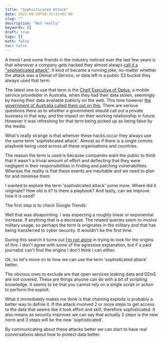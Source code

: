 ```yaml
---
title: "Sophisticated Attack"
date: 2022-09-29T18:35:32+01:00
slug: ""
description: "Not really"
keywords: []
draft: true
tags: []
math: false
toc: false
---
```


<!--alex disable attack-->

A trend I and some friends in the industry noticed over the last few years is that whenever a company gets hacked they almost always [call it a "sophisticated attack"](https://www.google.com/search?q=site%3Abbc.co.uk%2Fnews%20%22sophisticated%20attack%22). It kind of became a running joke, no-matter whether the attack was a Denial of Service, or data left in a public S3 bucket they always used that term.

The latest one to use that term is the [Cheif Executive of Optus](https://www.bbc.co.uk/news/world-australia-63056838), a mobile service provideder in Australia, when they had their data stolen, seemingly by having their data available publicly on the web. This time however [the government of Australia called them out on this](https://twitter.com/ClareONeilMP/status/1574361824102711296). There are serious questions there as to whether a government should call out a private business in that way, and the impact on their working relationship in future. However it was refreshing for that term being picked up as being false by the media.

What's really strange is that whenver these hacks occur they always use the same term 'sophisticated attack'. Almost as if there is a single comms playbook being used across all these organisations and countries.

The reason the term is used is because companies want the public to think that it wasn't a trivial amount of effort and deflecting that they were negligent in their responsibilities in finding and patching vulnerabilities. Whereas the reality is that these events are inevitable and we need to plan for and minimise them.

I wanted to explore the term 'sophisticated attack' some more. Where did it originate? How old is it? Is there a playbook? And lastly, can we improve how it is used?

The first step is to check Google Trends:

  <script type="text/javascript" src="https://ssl.gstatic.com/trends_nrtr/3045_RC01/embed_loader.js"></script>
  <script type="text/javascript">
    trends.embed.renderExploreWidget("TIMESERIES", {"comparisonItem":[{"keyword":"\"sophisticated attack\"","geo":"","time":"2004-01-01 2022-09-29"}],"category":0,"property":""}, {"exploreQuery":"date=all&q=%22sophisticated%20attack%22","guestPath":"https://trends.google.co.uk:443/trends/embed/"});
  </script>

Well that was disapointing. I was expecting a roughly linear or exponential increase. If anything that is a decrease. The related queries seem to involve military usage, so perhaps the term is originates in the military and that has being transferred to cyber security. It wouldn't be the first time.

During this search it turns out [I'm not alone](https://www.engadget.com/2016-06-06-dnp-sophisticated-hack-attack-dont-believe-the-hype.html) in trying to look for the origins of this. I don't agree with some of the agressive explanation, but if a paid journalist can't find the origins I don't think I can either.

Ok, so let's move on to how we can use the term 'sophisticated attack' better.

The obvious ones to exclude are that open services leaking data and DDoS are not covered. These are things anyone can do with a bit of scripting knowledge. It seems to be that you cannot rely on a single script or action to perform the exploit.

What it immediately makes me think is that chaining exploits is probably a better way to define it. If the attack involved 2 or more steps to get access to the data that seems like it took effort and skill, therefore sophisticated. It also means as security improves we can say that actually 2 steps is the new norm and 3 steps will be the new 'sophisticated'.

By communicating about these attacks better we can start to have real conversations about how to protect data better. 
